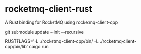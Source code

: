 # rocketmq-client-rust
A Rust binding for RocketMQ using rocketmq-client-cpp


git submodule update --init --recursive


 RUSTFLAGS='-L ./rocketmq-client-cpp/bin/ -L ./rocketmq-client-cpp/bin/lib' cargo run
